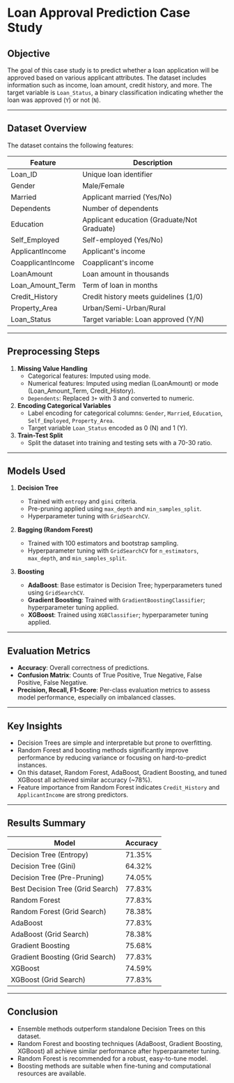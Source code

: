 # Loan Approval Prediction Case Study

## Objective
The goal of this case study is to predict whether a loan application will be approved based on various applicant attributes. The dataset includes information such as income, loan amount, credit history, and more. The target variable is `Loan_Status`, a binary classification indicating whether the loan was approved (`Y`) or not (`N`).

---

## Dataset Overview
The dataset contains the following features:

| Feature | Description |
|---------|-------------|
| Loan_ID | Unique loan identifier |
| Gender | Male/Female |
| Married | Applicant married (Yes/No) |
| Dependents | Number of dependents |
| Education | Applicant education (Graduate/Not Graduate) |
| Self_Employed | Self-employed (Yes/No) |
| ApplicantIncome | Applicant's income |
| CoapplicantIncome | Coapplicant's income |
| LoanAmount | Loan amount in thousands |
| Loan_Amount_Term | Term of loan in months |
| Credit_History | Credit history meets guidelines (1/0) |
| Property_Area | Urban/Semi-Urban/Rural |
| Loan_Status | Target variable: Loan approved (Y/N) |

---

## Preprocessing Steps
1. **Missing Value Handling**
   - Categorical features: Imputed using mode.
   - Numerical features: Imputed using median (LoanAmount) or mode (Loan_Amount_Term, Credit_History).
   - `Dependents`: Replaced `3+` with 3 and converted to numeric.
2. **Encoding Categorical Variables**
   - Label encoding for categorical columns: `Gender`, `Married`, `Education`, `Self_Employed`, `Property_Area`.
   - Target variable `Loan_Status` encoded as 0 (N) and 1 (Y).
3. **Train-Test Split**
   - Split the dataset into training and testing sets with a 70-30 ratio.

---

## Models Used
1. **Decision Tree**
   - Trained with `entropy` and `gini` criteria.
   - Pre-pruning applied using `max_depth` and `min_samples_split`.
   - Hyperparameter tuning with `GridSearchCV`.

2. **Bagging (Random Forest)**
   - Trained with 100 estimators and bootstrap sampling.
   - Hyperparameter tuning with `GridSearchCV` for `n_estimators`, `max_depth`, and `min_samples_split`.

3. **Boosting**
   - **AdaBoost**: Base estimator is Decision Tree; hyperparameters tuned using `GridSearchCV`.
   - **Gradient Boosting**: Trained with `GradientBoostingClassifier`; hyperparameter tuning applied.
   - **XGBoost**: Trained using `XGBClassifier`; hyperparameter tuning applied.

---

## Evaluation Metrics
- **Accuracy**: Overall correctness of predictions.
- **Confusion Matrix**: Counts of True Positive, True Negative, False Positive, False Negative.
- **Precision, Recall, F1-Score**: Per-class evaluation metrics to assess model performance, especially on imbalanced classes.

---

## Key Insights
- Decision Trees are simple and interpretable but prone to overfitting.
- Random Forest and boosting methods significantly improve performance by reducing variance or focusing on hard-to-predict instances.
- On this dataset, Random Forest, AdaBoost, Gradient Boosting, and tuned XGBoost all achieved similar accuracy (~78%).
- Feature importance from Random Forest indicates `Credit_History` and `ApplicantIncome` are strong predictors.

---

## Results Summary

| Model | Accuracy |
|-------|---------|
| Decision Tree (Entropy) | 71.35% |
| Decision Tree (Gini) | 64.32% |
| Decision Tree (Pre-Pruning) | 74.05% |
| Best Decision Tree (Grid Search) | 77.83% |
| Random Forest | 77.83% |
| Random Forest (Grid Search) | 78.38% |
| AdaBoost | 77.83% |
| AdaBoost (Grid Search) | 78.38% |
| Gradient Boosting | 75.68% |
| Gradient Boosting (Grid Search) | 77.83% |
| XGBoost | 74.59% |
| XGBoost (Grid Search) | 77.83% |

---

## Conclusion
- Ensemble methods outperform standalone Decision Trees on this dataset.
- Random Forest and boosting techniques (AdaBoost, Gradient Boosting, XGBoost) all achieve similar performance after hyperparameter tuning.
- Random Forest is recommended for a robust, easy-to-tune model.
- Boosting methods are suitable when fine-tuning and computational resources are available.
